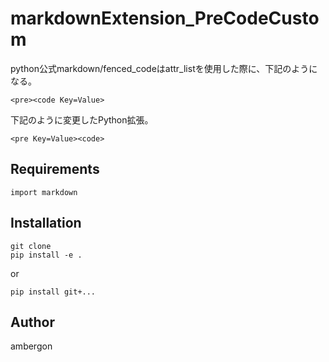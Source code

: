 # markdownExtension_PreCodeCustom
python公式markdown/fenced_codeはattr_listを使用した際に、下記のようになる。
```
<pre><code Key=Value>
```
下記のように変更したPython拡張。
```
<pre Key=Value><code>
```


## Requirements
```
import markdown
```

## Installation
```
git clone 
pip install -e .
```
or
```
pip install git+...
```

## Author
ambergon
